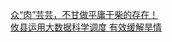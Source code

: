   
[众“肉”芸芸，不甘做平庸干柴的存在！](http://www.dianyue.me/archives/559/tgirku1d445b80ol/)  
[攸县运用大数据科学调度 有效缓解旱情](http://www.dianyue.me/archives/781/gu81g309vp0z7jr8/)